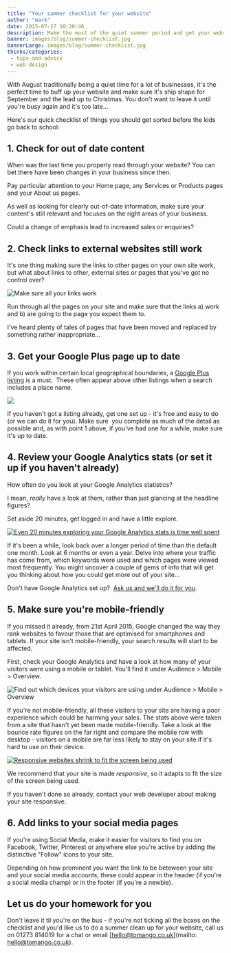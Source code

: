 ```yaml
---
title: "Your summer checklist for your website"
author: "mark"
date: 2015-07-27 10:20:46
description: Make the most of the quiet summer period and get your website into shape for the new school year with our summer checklist.
banner: images/blog/summer-checklist.jpg
bannerLarge: images/blog/summer-checklist.jpg
thinks/categories: 
 - tips-and-advice
 - web-design
---
```


With August traditionally being a quiet time for a lot of businesses, it's the perfect time to buff up your website and make sure it's ship shape for September and the lead up to Christmas. You don't want to leave it until you're busy again and it's too late...

Here's our quick checklist of things you should get sorted before the kids go back to school:

## 1. Check for out of date content

When was the last time you properly read through your website? You can bet there have been changes in your business since then.

Pay particular attention to your Home page, any Services or Products pages and your About us pages.

As well as looking for clearly out-of-date information, make sure your content's still relevant and focuses on the right areas of your business.

Could a change of emphasis lead to increased sales or enquiries?

## 2. Check links to external websites still work

It's one thing making sure the links to other pages on your own site work, but what about links to other, external sites or pages that you've got no control over?

![](images/blog/error-404.png "Make sure all your links work")

Run through all the pages on your site and make sure that the links a) work and b) are going to the page you expect them to.

I've heard plenty of tales of pages that have been moved and replaced by something rather inappropriate...

## 3. Get your Google Plus page up to date

If you work within certain local geographical boundaries, a [Google Plus listing](https://plus.google.com/+TomangoCoUk) is a must.  These often appear above other listings when a search includes a place name.

[![](images/blog/tomango-google-plus-page.jpg)](https://plus.google.com/+TomangoCoUk/posts?hl=en)

If you haven't got a listing already, get one set up - it's free and easy to do (or we can do it for you). Make sure  you complete as much of the detail as possible and, as with point 1 above, if you've had one for a while, make sure it's up to date.

## 4. Review your Google Analytics stats (or set it up if you haven't already)

How often do you look at your Google Analytics statistics?

I mean, *really* have a look at them, rather than just glancing at the headline figures?

Set aside 20 minutes, get logged in and have a little explore.

[![](images/blog/google-analytics-how-to-create-a-brand-design-brief.jpg "Even 20 minutes exploring your Google Analytics stats is time well spent")](images/blog/google-analytics-how-to-create-a-brand-design-brief.jpg)

If it's been a while, look back over a longer period of time than the default one month. Look at 6 months or even a year. Delve into where your traffic has come from, which keywords were used and which pages were viewed most frequently. You might uncover a couple of gems of info that will get you thinking about how you could get more out of your site...

Don't have Google Analytics set up?  [Ask us and we'll do it for you](/contact/).

## 5. Make sure you're mobile-friendly

If you missed it already, from 21st April 2015, Google changed the way they rank websites to favour those that are optimised for smartphones and tablets. If your site isn't mobile-friendly, your search results will start to be affected.

First, check your Google Analytics and have a look at how many of your visitors were using a mobile or tablet. You'll find it under Audience &gt; Mobile &gt; Overview.

![](images/blog/google-analytics-mobile-statistics.jpg "Find out which devices your visitors are using under Audience &gt; Mobile &gt; Overview")

If you're not mobile-friendly, all these visitors to your site are having a poor experience which could be harming your sales. The stats above were taken from a site that hasn't yet been made mobile-friendly. Take a look at the bounce rate figures on the far right and compare the mobile row with desktop - visitors on a mobile are far less likely to stay on your site if it's hard to use on their device.

[![](images/blog/agon-responsive-website.jpg "Responsive websites shrink to fit the screen being used")](images/blog/agon-responsive-website.jpg)

We recommend that your site is made *responsive*, so it adapts to fit the size of the screen being used.

If you haven't done so already, contact your web developer about making your site responsive.

## 6. Add links to your social media pages

If you're using Social Media, make it easier for visitors to find you on Facebook, Twitter, Pinterest or anywhere else you're active by adding the distinctive "Follow" icons to your site.

Depending on how prominent you want the link to be beteween your site and your social media accounts, these could appear in the header (if you're a social media champ) or in the footer (if you're a newbie).

## Let us do your homework for you

Don't leave it til you're on the bus - if you're not ticking all the boxes on the checklist and you'd like us to do a summer clean up for your website, call us on 01273 814019 for a chat or email [hello@tomango.co.uk](mailto: hello@tomango.co.uk).


